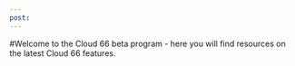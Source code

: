 ```yaml
---
post: 
---
```


#Welcome to the Cloud 66 beta program - here you will find resources on the latest Cloud 66 features.

